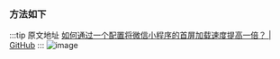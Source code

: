 ### 方法如下

  :::tip 原文地址
  [如何通过一个配置将微信小程序的首屏加载速度提高一倍？ | GitHub](https://github.com/jynba/jynba.github.io/issues/43)
  :::
  ![image](https://github.com/jynba/jynba.github.io/assets/75623303/961e77fb-1c16-489a-a3d4-3a4908fb4182)
